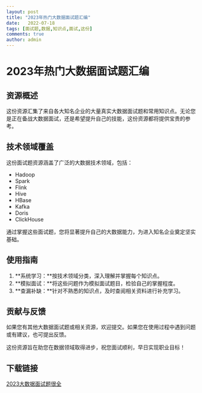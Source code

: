 ```yaml
---
layout: post
title: "2023年热门大数据面试题汇编"
date:   2022-07-18
tags: [面试题,数据,知识点,面试,这份]
comments: true
author: admin
---
```

# 2023年热门大数据面试题汇编

## 资源概述

这份资源汇集了来自各大知名企业的大量真实大数据面试题和常用知识点。无论您是正在备战大数据面试，还是希望提升自己的技能，这份资源都将提供宝贵的参考。

## 技术领域覆盖

这份面试题资源涵盖了广泛的大数据技术领域，包括：

- Hadoop
- Spark
- Flink
- Hive
- HBase
- Kafka
- Doris
- ClickHouse

通过掌握这些面试题，您将显著提升自己的大数据能力，为进入知名企业奠定坚实基础。

## 使用指南

1. **系统学习：**按技术领域分类，深入理解并掌握每个知识点。
2. **模拟面试：**将这些问题作为模拟面试题目，检验自己的掌握程度。
3. **查漏补缺：**针对不熟悉的知识点，及时查阅相关资料进行补充学习。

## 贡献与反馈

如果您有其他大数据面试题或相关资源，欢迎提交。如果您在使用过程中遇到问题或有建议，也可提出反馈。

这份资源旨在助您在数据领域取得进步，祝您面试顺利，早日实现职业目标！

## 下载链接

[2023大数据面试题很全](https://pan.quark.cn/s/95eeed2bfc07)